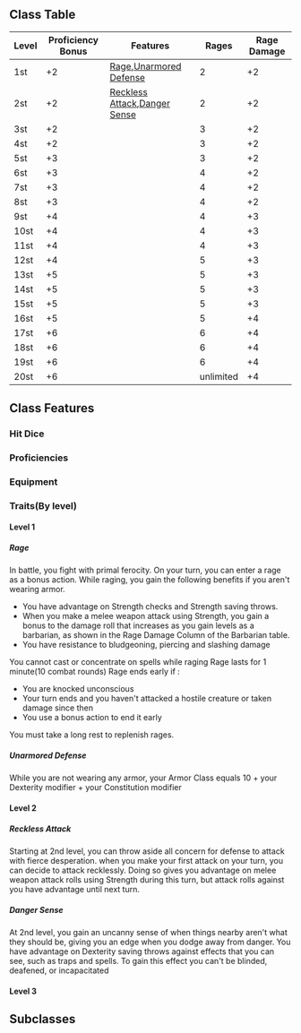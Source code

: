 ## **Class Table**

| Level  | Proficiency Bonus | Features          | Rages              |Rage Damage |
| -------| ----------------- | ----------------- | -----------------  | ----------------- |
| 1st    | +2 |[Rage](Barbarian.md#Level%201#Rage),[Unarmored Defense](Barbarian.md#Level%201#Unarmored%20Defense)| 2 | +2 |
| 2st    | +2 |[Reckless Attack](Barbarian.md#Level%202#Reckless%20Attack),[Danger Sense](Barbarian.md#Level%202#Danger%20Sense)|2|+2|
| 3st    | +2 ||3|+2|
| 4st    | +2 ||3|+2|
| 5st    | +3 ||3|+2|
| 6st    | +3 ||4|+2|
| 7st    | +3 ||4|+2|
| 8st    | +3 ||4|+2|
| 9st    | +4 ||4|+3|
| 10st   | +4 ||4|+3|
| 11st   | +4 ||4|+3|
| 12st   | +4 ||5|+3|
| 13st   | +5 ||5|+3|
| 14st   | +5 ||5|+3|
| 15st   | +5 ||5|+3|
| 16st   | +5 ||5|+4|
| 17st   | +6 ||6|+4|
| 18st   | +6 ||6|+4|
| 19st   | +6 ||6|+4|
| 20st   | +6 ||unlimited|+4|


## **Class Features**
### Hit Dice
### Proficiencies
### Equipment
### Traits(By level)
#### Level 1
##### Rage
In battle, you fight with primal ferocity. On your turn, you can enter a rage as a bonus action.
While raging, you gain the following benefits if you aren't wearing armor.
- You have advantage on Strength checks and Strength saving throws.
- When you make a melee weapon attack using Strength, you gain a bonus to the damage roll that increases as you gain levels as a barbarian, as shown in the Rage Damage Column of the Barbarian table.
- You have resistance to bludgeoning, piercing and slashing damage

You cannot cast or concentrate on spells while raging
Rage lasts for 1 minute(10 combat rounds)
Rage ends early if :
- You are knocked unconscious
- Your turn ends and you haven't attacked a hostile creature or taken damage since then
- You use a bonus action to end it early

You must take a long rest to replenish rages.

##### Unarmored Defense 
While you are not wearing any armor, your Armor Class equals 10 + your Dexterity modifier + your Constitution modifier
#### Level 2
##### Reckless Attack
Starting at 2nd level, you can throw aside all concern for defense to attack with fierce desperation. 
when you make your first attack on your turn, you can decide to attack recklessly.
Doing so gives you advantage on melee weapon attack rolls using Strength during this turn, but attack rolls against you have advantage until next turn.
##### Danger Sense
At 2nd level, you gain an uncanny sense of when things nearby aren't what they should be, giving you an edge when you dodge away from danger.
You have advantage on Dexterity saving throws against effects that you can see, such as traps and spells.
To gain this effect you can't be blinded, deafened, or incapacitated
#### Level 3
#####
## **Subclasses**
